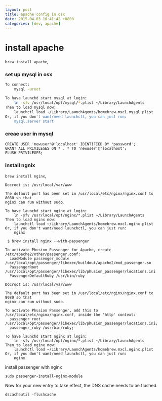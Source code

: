```yaml
---
layout: post
title: apache config in osx
date: 2015-04-03 16:41:42 +0800
categories: [dev, apache]
---
```


# install apache

`brew install apache`,

### set up mysql in osx

``` sh
To connect:
    mysql -uroot

To have launchd start mysql at login:
    ln -sfv /usr/local/opt/mysql/*.plist ~/Library/LaunchAgents
Then to load mysql now:
    launchctl load ~/Library/LaunchAgents/homebrew.mxcl.mysql.plist
Or, if you don't want/need launchctl, you can just run:
    mysql.server start
```

### creae user in mysql

```
CREATE USER 'newuser'@'localhost' IDENTIFIED BY 'password';
GRANT ALL PRIVILEGES ON * . * TO 'newuser'@'localhost';
FLUSH PRIVILEGES;
```

### install ngnix

`brew install nginx`,

```
Docroot is: /usr/local/var/www

The default port has been set in /usr/local/etc/nginx/nginx.conf to 8080 so that
nginx can run without sudo.

To have launchd start nginx at login:
    ln -sfv /usr/local/opt/nginx/*.plist ~/Library/LaunchAgents
Then to load nginx now:
    launchctl load ~/Library/LaunchAgents/homebrew.mxcl.nginx.plist
Or, if you don't want/need launchctl, you can just run:
    nginx
```



```
 $ brew install nginx --with-passenger

To activate Phusion Passenger for Apache, create /etc/apache2/other/passenger.conf:
  LoadModule passenger_module /usr/local/opt/passenger/libexec/buildout/apache2/mod_passenger.so
  PassengerRoot /usr/local/opt/passenger/libexec/lib/phusion_passenger/locations.ini
  PassengerDefaultRuby /usr/bin/ruby

Docroot is: /usr/local/var/www

The default port has been set in /usr/local/etc/nginx/nginx.conf to 8080 so that
nginx can run without sudo.

To activate Phusion Passenger, add this to /usr/local/etc/nginx/nginx.conf, inside the 'http' context:
  passenger_root /usr/local/opt/passenger/libexec/lib/phusion_passenger/locations.ini;
  passenger_ruby /usr/bin/ruby;

To have launchd start nginx at login:
    ln -sfv /usr/local/opt/nginx/*.plist ~/Library/LaunchAgents
Then to load nginx now:
    launchctl load ~/Library/LaunchAgents/homebrew.mxcl.nginx.plist
Or, if you don't want/need launchctl, you can just run:
    nginx
```


install passenger with nginx

`sudo passenger-install-nginx-module`


Now for your new entry to take effect, the DNS cache needs to be flushed.

```
dscacheutil -flushcache
```

